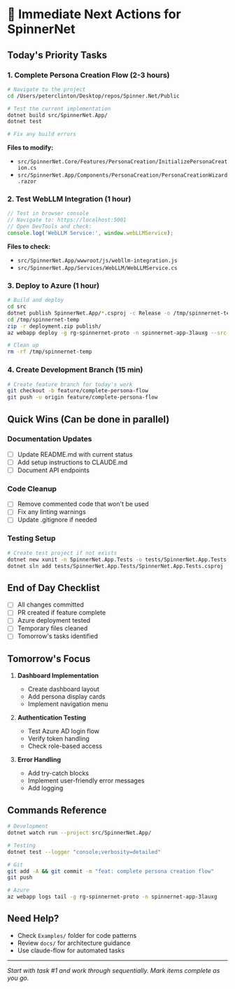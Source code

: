 # 🚀 Immediate Next Actions for SpinnerNet

## Today's Priority Tasks

### 1. Complete Persona Creation Flow (2-3 hours)
```bash
# Navigate to the project
cd /Users/peterclinton/Desktop/repos/Spinner.Net/Public

# Test the current implementation
dotnet build src/SpinnerNet.App/
dotnet test

# Fix any build errors
```

**Files to modify:**
- `src/SpinnerNet.Core/Features/PersonaCreation/InitializePersonaCreation.cs`
- `src/SpinnerNet.App/Components/PersonaCreation/PersonaCreationWizard.razor`

### 2. Test WebLLM Integration (1 hour)
```javascript
// Test in browser console
// Navigate to: https://localhost:5001
// Open DevTools and check:
console.log('WebLLM Service:', window.webLLMService);
```

**Files to check:**
- `src/SpinnerNet.App/wwwroot/js/webllm-integration.js`
- `src/SpinnerNet.App/Services/WebLLM/WebLLMService.cs`

### 3. Deploy to Azure (1 hour)
```bash
# Build and deploy
cd src
dotnet publish SpinnerNet.App/*.csproj -c Release -o /tmp/spinnernet-temp/publish
cd /tmp/spinnernet-temp
zip -r deployment.zip publish/
az webapp deploy -g rg-spinnernet-proto -n spinnernet-app-3lauxg --src-path deployment.zip --type zip

# Clean up
rm -rf /tmp/spinnernet-temp
```

### 4. Create Development Branch (15 min)
```bash
# Create feature branch for today's work
git checkout -b feature/complete-persona-flow
git push -u origin feature/complete-persona-flow
```

## Quick Wins (Can be done in parallel)

### Documentation Updates
- [ ] Update README.md with current status
- [ ] Add setup instructions to CLAUDE.md
- [ ] Document API endpoints

### Code Cleanup
- [ ] Remove commented code that won't be used
- [ ] Fix any linting warnings
- [ ] Update .gitignore if needed

### Testing Setup
```bash
# Create test project if not exists
dotnet new xunit -n SpinnerNet.App.Tests -o tests/SpinnerNet.App.Tests
dotnet sln add tests/SpinnerNet.App.Tests/SpinnerNet.App.Tests.csproj
```

## End of Day Checklist

- [ ] All changes committed
- [ ] PR created if feature complete
- [ ] Azure deployment tested
- [ ] Temporary files cleaned
- [ ] Tomorrow's tasks identified

## Tomorrow's Focus

1. **Dashboard Implementation**
   - Create dashboard layout
   - Add persona display cards
   - Implement navigation menu

2. **Authentication Testing**
   - Test Azure AD login flow
   - Verify token handling
   - Check role-based access

3. **Error Handling**
   - Add try-catch blocks
   - Implement user-friendly error messages
   - Add logging

## Commands Reference

```bash
# Development
dotnet watch run --project src/SpinnerNet.App/

# Testing
dotnet test --logger "console;verbosity=detailed"

# Git
git add -A && git commit -m "feat: complete persona creation flow"
git push

# Azure
az webapp logs tail -g rg-spinnernet-proto -n spinnernet-app-3lauxg
```

## Need Help?

- Check `Examples/` folder for code patterns
- Review `docs/` for architecture guidance
- Use claude-flow for automated tasks

---

*Start with task #1 and work through sequentially. Mark items complete as you go.*